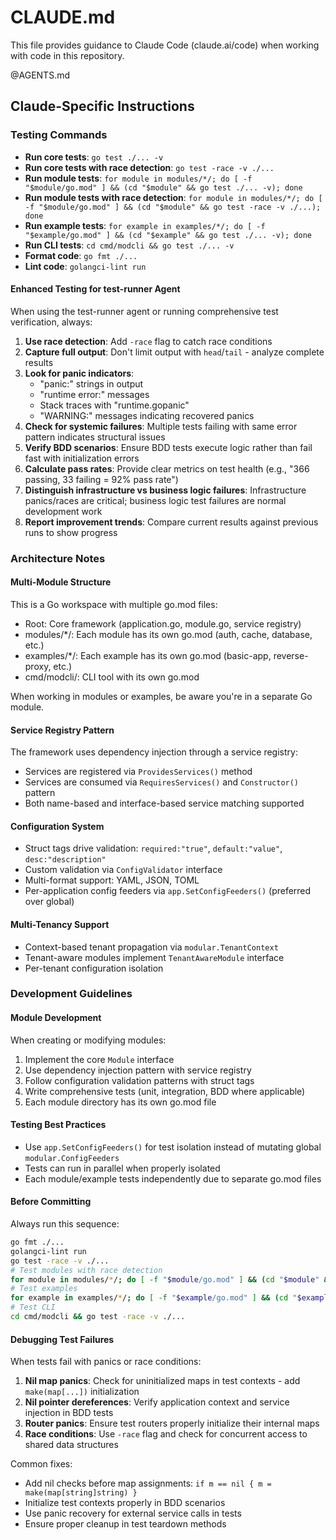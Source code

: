 # CLAUDE.md

This file provides guidance to Claude Code (claude.ai/code) when working with code in this repository.

@AGENTS.md

## Claude-Specific Instructions

### Testing Commands
- **Run core tests**: `go test ./... -v`
- **Run core tests with race detection**: `go test -race -v ./...`
- **Run module tests**: `for module in modules/*/; do [ -f "$module/go.mod" ] && (cd "$module" && go test ./... -v); done`
- **Run module tests with race detection**: `for module in modules/*/; do [ -f "$module/go.mod" ] && (cd "$module" && go test -race -v ./...); done`
- **Run example tests**: `for example in examples/*/; do [ -f "$example/go.mod" ] && (cd "$example" && go test ./... -v); done`
- **Run CLI tests**: `cd cmd/modcli && go test ./... -v`
- **Format code**: `go fmt ./...`
- **Lint code**: `golangci-lint run`

#### Enhanced Testing for test-runner Agent
When using the test-runner agent or running comprehensive test verification, always:

1. **Use race detection**: Add `-race` flag to catch race conditions
2. **Capture full output**: Don't limit output with `head`/`tail` - analyze complete results
3. **Look for panic indicators**:
   - "panic:" strings in output
   - "runtime error:" messages
   - Stack traces with "runtime.gopanic"
   - "WARNING:" messages indicating recovered panics
4. **Check for systemic failures**: Multiple tests failing with same error pattern indicates structural issues
5. **Verify BDD scenarios**: Ensure BDD tests execute logic rather than fail fast with initialization errors
6. **Calculate pass rates**: Provide clear metrics on test health (e.g., "366 passing, 33 failing = 92% pass rate")
7. **Distinguish infrastructure vs business logic failures**: Infrastructure panics/races are critical; business logic test failures are normal development work
8. **Report improvement trends**: Compare current results against previous runs to show progress

### Architecture Notes

#### Multi-Module Structure
This is a Go workspace with multiple go.mod files:
- Root: Core framework (application.go, module.go, service registry)
- modules/*/: Each module has its own go.mod (auth, cache, database, etc.)
- examples/*/: Each example has its own go.mod (basic-app, reverse-proxy, etc.)
- cmd/modcli/: CLI tool with its own go.mod

When working in modules or examples, be aware you're in a separate Go module.

#### Service Registry Pattern
The framework uses dependency injection through a service registry:
- Services are registered via `ProvidesServices()` method
- Services are consumed via `RequiresServices()` and `Constructor()` pattern
- Both name-based and interface-based service matching supported

#### Configuration System
- Struct tags drive validation: `required:"true"`, `default:"value"`, `desc:"description"`
- Custom validation via `ConfigValidator` interface
- Multi-format support: YAML, JSON, TOML
- Per-application config feeders via `app.SetConfigFeeders()` (preferred over global)

#### Multi-Tenancy Support
- Context-based tenant propagation via `modular.TenantContext`
- Tenant-aware modules implement `TenantAwareModule` interface
- Per-tenant configuration isolation

### Development Guidelines

#### Module Development
When creating or modifying modules:
1. Implement the core `Module` interface
2. Use dependency injection pattern with service registry
3. Follow configuration validation patterns with struct tags
4. Write comprehensive tests (unit, integration, BDD where applicable)
5. Each module directory has its own go.mod file

#### Testing Best Practices
- Use `app.SetConfigFeeders()` for test isolation instead of mutating global `modular.ConfigFeeders`
- Tests can run in parallel when properly isolated
- Each module/example tests independently due to separate go.mod files

#### Before Committing
Always run this sequence:
```bash
go fmt ./...
golangci-lint run
go test -race -v ./...
# Test modules with race detection
for module in modules/*/; do [ -f "$module/go.mod" ] && (cd "$module" && go test -race -v ./...); done
# Test examples
for example in examples/*/; do [ -f "$example/go.mod" ] && (cd "$example" && go test -race -v ./...); done
# Test CLI
cd cmd/modcli && go test -race -v ./...
```

#### Debugging Test Failures
When tests fail with panics or race conditions:

1. **Nil map panics**: Check for uninitialized maps in test contexts - add `make(map[...])` initialization
2. **Nil pointer dereferences**: Verify application context and service injection in BDD tests
3. **Router panics**: Ensure test routers properly initialize their internal maps
4. **Race conditions**: Use `-race` flag and check for concurrent access to shared data structures

Common fixes:
- Add nil checks before map assignments: `if m == nil { m = make(map[string]string) }`
- Initialize test contexts properly in BDD scenarios
- Use panic recovery for external service calls in tests
- Ensure proper cleanup in test teardown methods